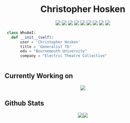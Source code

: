 <h1 align="center">Christopher Hosken</h1>
<p align="center"}>
  <img src="https://img.shields.io/badge/Houdini-37A5CC?style=for-the-badge&logo=houdini&logoColor=white">
  <img src="https://img.shields.io/badge/Blender-37A5CC?style=for-the-badge&logo=blender&logoColor=white">
  <img src="https://img.shields.io/badge/Maya-37A5CC?style=for-the-badge&logo=maya&logoColor=white">
  <img src="https://img.shields.io/badge/Nuke-37A5CC?style=for-the-badge&logo=nuke&logoColor=white">
  <img src="https://img.shields.io/badge/Python-FFD43B?style=for-the-badge&logo=python&logoColor=blue">
  <img src="https://img.shields.io/badge/C++-FFD43B?style=for-the-badge&logo=cpp&logoColor=blue">
  <img src="https://img.shields.io/badge/Qt-41CD52?style=for-the-badge&logo=Qt&logoColor=white">
  <img src="https://img.shields.io/badge/USD-37A5CC?style=for-the-badge&logo=houdini&logoColor=white">
  <img src="https://img.shields.io/badge/Rocky-51A2DA?style=for-the-badge&logo=rocky&logoColor=white">
</p>

<!-- ## Who am I? -->

 ```python
  class WhoAmI:
	def __init__(self):
		user = 'Christopher Hosken'
		title = 'Generalist TD'
		edu = "Bournemouth University"
		company = "Electric Theatre Collective"
	
 ```
## Currently Working on
<div style="display: flex; justify-content: center; align-items: center;">
	<a href="https://github.com/cjhosken/gravi"><img src="https://github-readme-stats.vercel.app/api/pin/?username=cjhosken&repo=gravi&theme=github_dark" /></a>
</div>

## Github Stats
<div style="display: flex; justify-content: center; align-items: center;">
	<img src="https://github-readme-stats.vercel.app/api?username=cjhosken&&show_icons=true&count_private=true&theme=github_dark&hide_rank=True">
	<img src="https://github-readme-streak-stats.herokuapp.com/?user=cjhosken&theme=blueberry_duo"/>
</div>
